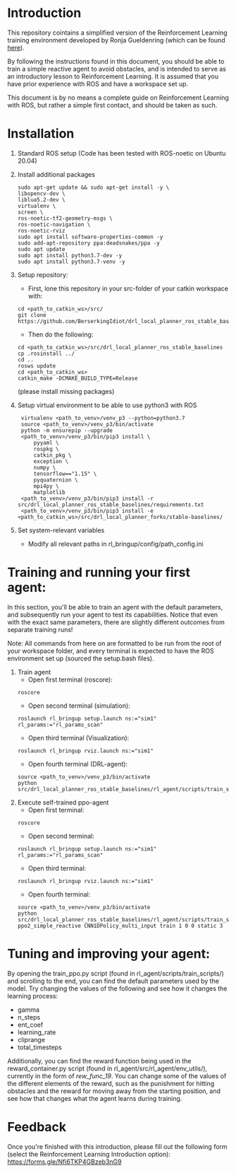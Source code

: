 # Introduction

This repository cointains a simplified version of the Reinforcement Learning training environment developed by Ronja Gueldenring (which can be found [here](https://github.com/RGring/drl_local_planner_ros_stable_baselines)).

By following the instructions found in this document, you should be able to train a simple reactive agent to avoid obstacles, and is intended to serve as an introductory lesson to Reinforcement Learning. It is assumed that you have prior experience with ROS and have a workspace set up.

This document is by no means a complete guide on Reinforcement Learning with ROS, but rather a simple first contact, and should be taken as such.

# Installation

1. Standard ROS setup (Code has been tested with ROS-noetic on Ubuntu 20.04)

2. Install additional packages
    ```
    sudo apt-get update && sudo apt-get install -y \
    libopencv-dev \
    liblua5.2-dev \
    virtualenv \
    screen \
    ros-noetic-tf2-geometry-msgs \
    ros-noetic-navigation \
    ros-noetic-rviz 
    sudo apt install software-properties-common -y
    sudo add-apt-repository ppa:deadsnakes/ppa -y
    sudo apt update
    sudo apt install python3.7-dev -y
    sudo apt install python3.7-venv -y
    ```

3. Setup repository: 
    * First, lone this repository in your src-folder of your catkin workspace with:
    ```
    cd <path_to_catkin_ws>/src/
    git clone https://github.com/BerserkingIdiot/drl_local_planner_ros_stable_baselines.git
    ```
    * Then do the following:
    ```
    cd <path_to_catkin_ws>/src/drl_local_planner_ros_stable_baselines
    cp .rosinstall ../
    cd ..
    rosws update
    cd <path_to_catkin_ws>
    catkin_make -DCMAKE_BUILD_TYPE=Release
    ```
    (please install missing packages)

4. Setup virtual environment to be able to use python3 with ROS
   ```
    virtualenv <path_to_venv>/venv_p3 --python=python3.7
    source <path_to_venv>/venv_p3/bin/activate
    python -m ensurepip --upgrade
    <path_to_venv>/venv_p3/bin/pip3 install \
        pyyaml \
        rospkg \
        catkin_pkg \
        exception \
        numpy \
        tensorflow=="1.15" \
        pyquaternion \ 
        mpi4py \
        matplotlib
    <path_to_venv>/venv_p3/bin/pip3 install -r src/drl_local_planner_ros_stable_baselines/requirements.txt
    <path_to_venv>/venv_p3/bin/pip3 install -e <path_to_catkin_ws>/src/drl_local_planner_forks/stable-baselines/
    ```
5. Set system-relevant variables 
    * Modify all relevant paths in rl_bringup/config/path_config.ini

# Training and running your first agent:

In this section, you'll be able to train an agent with the default parameters, and subsequently run your agent to test its capabilities. Notice that even with the exact same parameters, there are slightly different outcomes from separate training runs!

Note: All commands from here on are formatted to be run from the root of your workspace folder, and every terminal is expected to have the ROS environment set up (sourced the setup.bash files).

1. Train agent
    * Open first terminal (roscore): 
    ```
    roscore
    ```
    * Open second terminal (simulation):
    ```
    roslaunch rl_bringup setup.launch ns:="sim1" rl_params:="rl_params_scan"
    ```
    * Open third terminal (Visualization):
     ```
    roslaunch rl_bringup rviz.launch ns:="sim1"
    ```
    * Open fourth terminal (DRL-agent):
     ```
    source <path_to_venv>/venv_p3/bin/activate 
    python src/drl_local_planner_ros_stable_baselines/rl_agent/scripts/train_scripts/train_ppo.py
    ```
2. Execute self-trained ppo-agent
    * Open first terminal: 
    ```
    roscore
    ```
    * Open second terminal: 
    ```
    roslaunch rl_bringup setup.launch ns:="sim1" rl_params:="rl_params_scan"
    ```
    * Open third terminal: 
    ```
    roslaunch rl_bringup rviz.launch ns:="sim1"
    ```
    * Open fourth terminal:
    ```
    source <path_to_venv>/venv_p3/bin/activate 
    python src/drl_local_planner_ros_stable_baselines/rl_agent/scripts/train_scripts/run_ppo.py ppo2_simple_reactive CNN1DPolicy_multi_input train 1 0 0 static 3
    ```
# Tuning and improving your agent:

By opening the train_ppo.py script (found in rl_agent/scripts/train_scripts/) and scrolling to the end, you can find the default parameters used by the model. Try changing the values of the following and see how it changes the learning process:
        
- gamma
- n_steps
- ent_coef
- learning_rate
- cliprange
- total_timesteps
    
Additionally, you can find the reward function being used in the reward_container.py script (found in rl_agent/src/rl_agent/env_utils/), currently in the form of _rew_func_19_. You can change some of the values of the different elements of the reward, such as the punishment for hitting obstacles and the reward for moving away from the starting position, and see how that changes what the agent learns during training.

# Feedback

Once you're finished with this introduction, please fill out the following form (select the Reinforcement Learning Introduction option):
https://forms.gle/Nfi6TKP4GBzeb3nG9
